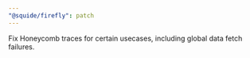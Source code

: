 ```yaml
---
"@squide/firefly": patch
---
```


Fix Honeycomb traces for certain usecases, including global data fetch failures.
